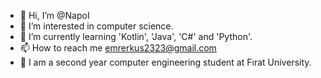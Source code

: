 - 👋 Hi, I’m @NapoI
- 👀 I’m interested in computer science.
- 🌱 I’m currently learning 'Kotlin', 'Java', 'C#' and 'Python'.
- 📫 How to reach me emrerkus2323@gmail.com
- 📕 I am a second year computer engineering student at Fırat University.

<!---
NapoI/NapoI is a ✨ special ✨ repository because its `README.md` (this file) appears on your GitHub profile.
You can click the Preview link to take a look at your changes.
--->
